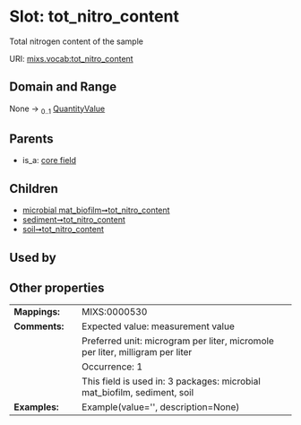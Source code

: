 
# Slot: tot_nitro_content


Total nitrogen content of the sample

URI: [mixs.vocab:tot_nitro_content](https://w3id.org/mixs/vocab/tot_nitro_content)


## Domain and Range

None &#8594;  <sub>0..1</sub> [QuantityValue](QuantityValue.md)

## Parents

 *  is_a: [core field](core_field.md)

## Children

 *  [microbial mat_biofilm➞tot_nitro_content](microbial_mat_biofilm_tot_nitro_content.md)
 *  [sediment➞tot_nitro_content](sediment_tot_nitro_content.md)
 *  [soil➞tot_nitro_content](soil_tot_nitro_content.md)

## Used by


## Other properties

|  |  |  |
| --- | --- | --- |
| **Mappings:** | | MIXS:0000530 |
| **Comments:** | | Expected value: measurement value |
|  | | Preferred unit: microgram per liter, micromole per liter, milligram per liter |
|  | | Occurrence: 1 |
|  | | This field is used in: 3 packages: microbial mat_biofilm, sediment, soil |
| **Examples:** | | Example(value='', description=None) |

